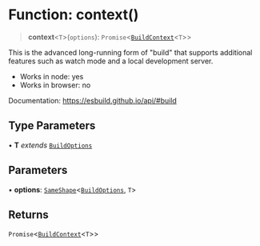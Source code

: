 # Function: context()

> **context**\<`T`\>(`options`): `Promise`\<[`BuildContext`](../interfaces/BuildContext.md)\<`T`\>\>

This is the advanced long-running form of "build" that supports additional
features such as watch mode and a local development server.

- Works in node: yes
- Works in browser: no

Documentation: https://esbuild.github.io/api/#build

## Type Parameters

• **T** _extends_ [`BuildOptions`](../interfaces/BuildOptions.md)

## Parameters

• **options**: [`SameShape`](../type-aliases/SameShape.md)\<[`BuildOptions`](../interfaces/BuildOptions.md), `T`\>

## Returns

`Promise`\<[`BuildContext`](../interfaces/BuildContext.md)\<`T`\>\>
